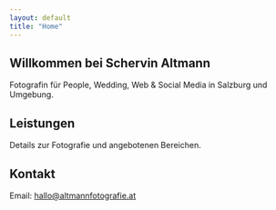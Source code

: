 ```yaml
---
layout: default
title: "Home"
---
```


<section class="intro">
  <h1>Willkommen bei Schervin Altmann</h1>
  <p>Fotografin für People, Wedding, Web & Social Media in Salzburg und Umgebung.</p>
</section>

<section id="leistungen">
  <h2>Leistungen</h2>
  <p>Details zur Fotografie und angebotenen Bereichen.</p>
</section>

<section id="kontakt">
  <h2>Kontakt</h2>
  <p>Email: <a href="mailto:hallo@altmannfotografie.at">hallo@altmannfotografie.at</a></p>
</section>
